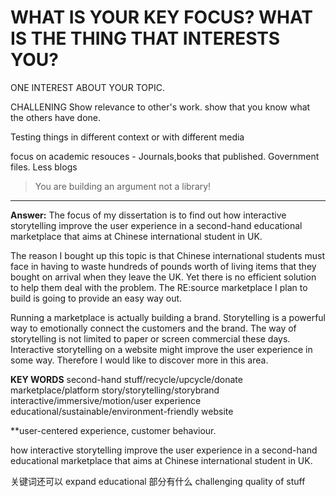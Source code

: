 # WHAT IS YOUR KEY FOCUS? WHAT IS THE THING THAT INTERESTS YOU?

ONE INTEREST ABOUT YOUR TOPIC.

CHALLENING
Show relevance to other's work. show that you know what the others have done.

Testing things in different context or with different media

focus on academic resouces - Journals,books that published. Government files.
Less blogs

> You are building an argument not a library!

---

**Answer:**
The focus of my dissertation is to find out how interactive storytelling improve the user experience in a second-hand educational marketplace that aims at Chinese international student in UK.

The reason I bought up this topic is that Chinese international students must face in having to waste hundreds of pounds worth of living items that they bought on arrival when they leave the UK. Yet there is no efficient solution to help them deal with the problem. The RE:source marketplace I plan to build is going to provide an easy way out.

Running a marketplace is actually building a brand. Storytelling is a powerful way to emotionally connect the customers and the brand. The way of storytelling is not limited to paper or screen commercial these days. Interactive storytelling on a website might improve the user experience in some way. Therefore I would like to discover more in this area.

**KEY WORDS**
second-hand stuff/recycle/upcycle/donate
marketplace/platform
story/storytelling/storybrand
interactive/immersive/motion/user experience
educational/sustainable/environment-friendly
website

\*\*user-centered experience, customer behaviour.

how interactive storytelling improve the user experience in a second-hand educational marketplace that aims at Chinese international student in UK.

关键词还可以 expand
educational 部分有什么 challenging
quality of stuff
